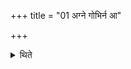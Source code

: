 +++
title = "01 अग्ने गोभिर्न आ"

+++

<details><summary>थिते</summary>

अग्ने गोभिर्न आ गहीत्यनुवाकेन प्रतिमन्त्रं पुनःपुनरभ्यासम् १
</details>
